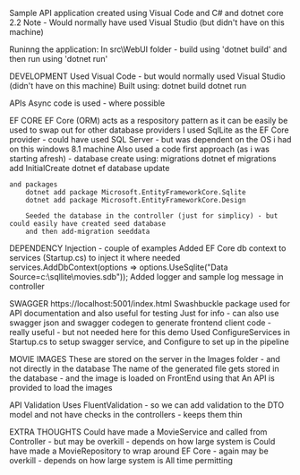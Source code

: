 Sample API application created using Visual Code and C# and dotnet core 2.2
Note - Would normally have used Visual Studio (but didn't have on this machine)

Runinng the application:
In src\WebUI folder - build using 'dotnet build' and then run using 'dotnet run'

DEVELOPMENT
Used Visual Code - but would normally used Visual Studio (didn't have on this machine)
Built using:
    dotnet build 
    dotnet run

APIs
Async code is used - where possible

EF CORE
EF Core (ORM) acts as a respository pattern as it can be easily be used to swap out for other database providers
I used SqlLite as the EF Core provider - could have used SQL Server - but was dependent on the OS i had 
on this windows 8.1 machine 
Also used a code first approach (as i was starting afresh) - database create using:
    migrations 
        dotnet ef migrations add InitialCreate
        dotnet ef database update

    and packages 
        dotnet add package Microsoft.EntityFrameworkCore.Sqlite
        dotnet add package Microsoft.EntityFrameworkCore.Design

        Seeded the database in the controller (just for simplicy) - but could easily have created seed database
        and then add-migration seeddata
    
DEPENDENCY Injection - couple of examples
Added EF Core db context to services (Startup.cs) to inject it where needed
services.AddDbContext<MovieContext>(options => options.UseSqlite("Data Source=c:\\sqllite\\movies.sdb"));
Added logger and sample log message in controller

SWAGGER
https://localhost:5001/index.html
Swashbuckle package used for API documentation and also useful for testing
Just for info - can also use swagger json and swagger codegen to generate frontend client code - 
really useful - but not needed here for this demo
Used ConfigureServices in Startup.cs to setup swagger service, and Configure to set up in the pipeline

MOVIE IMAGES
These are stored on the server in the Images folder - and not directly in the database 
The name of the generated file gets stored in the database - and the image is loaded on FrontEnd using that
An API is provided to load the images 

API Validation
Uses FluentValidation - so we can add validation to the DTO model and not have checks in the controllers - keeps them thin

EXTRA THOUGHTS
Could have made a MovieService and called from Controller - but may be overkill - depends on how large system is
Could have made a MovieRepository to wrap around EF Core - again may be overkill - depends on how large system is
All time permitting